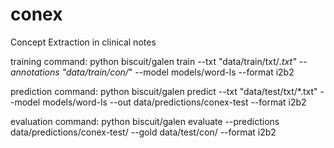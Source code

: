 # conex
Concept Extraction in clinical notes

training command:
python biscuit/galen train --txt "data/train/txt/*.txt" --annotations "data/train/con/*" --model models/word-ls --format i2b2


prediction command:
python biscuit/galen predict --txt "data/test/txt/*.txt" --model models/word-ls --out data/predictions/conex-test --format i2b2


evaluation command:
python biscuit/galen evaluate --predictions data/predictions/conex-test/ --gold data/test/con/ --format i2b2

